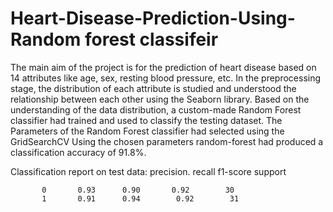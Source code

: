 # Heart-Disease-Prediction-Using-Random forest classifeir
The main aim of the project is for the prediction of heart disease based on 14 attributes like age, sex, resting blood pressure, etc. In the preprocessing stage, the distribution of each attribute is studied and understood the relationship between each other using the Seaborn library. Based on the understanding of the data distribution, a custom-made Random Forest classifier had trained and used to classify the testing dataset. The Parameters of the Random Forest classifier had selected using the GridSearchCV Using the chosen parameters 
random-forest had produced a classification accuracy of 91.8%. 

Classification report on test data:
                  precision. recall  f1-score   support

           0       0.93      0.90       0.92        30
           1       0.91      0.94        0.92        31

  

